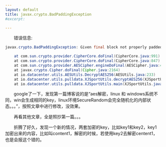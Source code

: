 ```yaml
---
layout: default
title: javax.crypto.BadPaddingException
#excerpt: 

---
```


　　错误信息:
```java
javax.crypto.BadPaddingException: Given final block not properly padded. Such issues can arise if a bad key is used during decryption.

    at com.sun.crypto.provider.CipherCore.doFinal(CipherCore.java:991)
    at com.sun.crypto.provider.CipherCore.doFinal(CipherCore.java:847)
    at com.sun.crypto.provider.AESCipher.engineDoFinal(AESCipher.java:446)
    at javax.crypto.Cipher.doFinal(Cipher.java:2164)
    at io.datacenter.utils.AESUtils.DecryptAES256(AESUtils.java:233)
    at io.datacenter.utils.pulldata.XJSportUtils.decryptAES256(XJSportUtils.java:312)
    at io.datacenter.utils.pulldata.XJSportUtils.main(XJSportUtils.java:92)
```

　　google了一下，发现第一篇博客说的是“aes解密，linux 和 windows系统不同，win会生成相同的key，linux环境SecureRandom会完全随机化的内部状态。。。”，按照文章中进行修改，没效果。

　　再看其他文章，全是照抄第一篇。。。

　　折腾了好久，发现一个新的情况，两套加密的key，比如key1和key2，key1加密出来的内容，比如叫content1，解密的时候，若使用key2去解密centent1，也是会报这个错的。